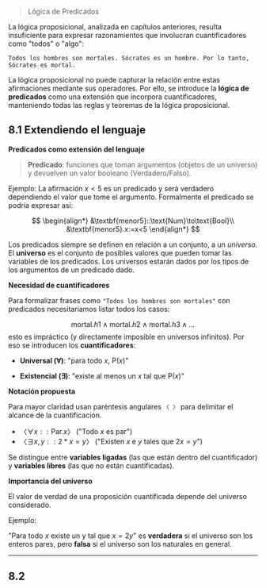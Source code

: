 > Lógica de Predicados


La lógica proposicional, analizada en capítulos anteriores, resulta insuficiente para expresar razonamientos que involucran cuantificadores como "todos" o "algo":

```
Todos los hombres son mortales. Sócrates es un hombre. Por lo tanto, Sócrates es mortal.
```
La lógica proposicional no puede capturar la relación entre estas afirmaciones mediante sus operadores. Por ello, se introduce la **lógica de predicados** como una extensión que incorpora cuantificadores, manteniendo todas las reglas y teoremas de la lógica proposicional. 

## 8.1 Extendiendo el lenguaje


**Predicados como extensión del lenguaje**

> **Predicado**: funciones que toman argumentos (objetos de un universo) y devuelven un valor booleano (Verdadero/Falso).

 Ejemplo:  La afirmación $x < 5$ es un predicado y será verdadero dependiendo el valor que tome el argumento. Formalmente el predicado se podrı́a expresar ası́:

$$
\begin{align*}
&\textbf{menor5}::\text{Num}\to\text{Bool}\\ &\textbf{menor5}.x:=x<5
\end{align*}
$$

 Los predicados siempre se definen en relación a un conjunto, a un *universo.* El **universo** es el conjunto de posibles valores que pueden tomar las variables de los predicados. Los universos estarán dados por los tipos de los argumentos de un predicado dado.

**Necesidad de cuantificadores**

Para formalizar frases como `"Todos los hombres son mortales"` con predicados necesitaríamos listar todos los casos:

$$
\text{mortal}.h1 ∧ \text{mortal}.h2 ∧ \text{mortal}.h3 ∧ …
$$
esto es impráctico (y directamente imposible en universos infinitos). Por eso se introducen los **cuantificadores**:

- **Universal $(∀)$**: "para todo $x$, $\text{P}(x)$"

- **Existencial $(∃)$**: "existe al menos un $x$ tal que $\text{P}(x)$"


**Notación propuesta**

Para mayor claridad usan paréntesis angulares `〈 〉` para delimitar el alcance de la cuantificación.

- $〈∀x :: \text{Par}.x〉$   ("Todo $x$ es par")
- $〈∃x, y :: 2 * x = y〉$   ("Existen $x$ e $y$ tales que $2x = y$")

Se distingue entre **variables ligadas** (las que están dentro del cuantificador) y **variables libres** (las que no están cuantificadas).


**Importancia del universo**

El valor de verdad de una proposición cuantificada depende del universo considerado.

Ejemplo:

 "Para todo $x$ existe un y tal que $x = 2y$" es **verdadera** si el universo son los enteros pares, pero **falsa** si el universo son los naturales en general.

---

## 8.2